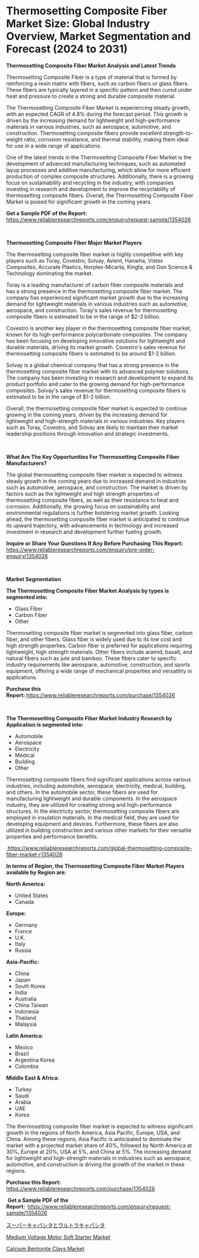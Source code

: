 <p><h1>Thermosetting Composite Fiber Market Size: Global Industry Overview, Market Segmentation and Forecast (2024 to 2031)</h1></p><p><strong>Thermosetting Composite Fiber Market Analysis and Latest Trends</strong></p>
<p><p>Thermosetting Composite Fiber is a type of material that is formed by reinforcing a resin matrix with fibers, such as carbon fibers or glass fibers. These fibers are typically layered in a specific pattern and then cured under heat and pressure to create a strong and durable composite material.</p><p>The Thermosetting Composite Fiber Market is experiencing steady growth, with an expected CAGR of 4.8% during the forecast period. This growth is driven by the increasing demand for lightweight and high-performance materials in various industries, such as aerospace, automotive, and construction. Thermosetting composite fibers provide excellent strength-to-weight ratio, corrosion resistance, and thermal stability, making them ideal for use in a wide range of applications.</p><p>One of the latest trends in the Thermosetting Composite Fiber Market is the development of advanced manufacturing techniques, such as automated layup processes and additive manufacturing, which allow for more efficient production of complex composite structures. Additionally, there is a growing focus on sustainability and recycling in the industry, with companies investing in research and development to improve the recyclability of thermosetting composite fibers. Overall, the Thermosetting Composite Fiber Market is poised for significant growth in the coming years.</p></p>
<p><strong>Get a Sample PDF of the Report:&nbsp;</strong> <a href="https://www.reliableresearchreports.com/enquiry/request-sample/1354026">https://www.reliableresearchreports.com/enquiry/request-sample/1354026</a></p>
<p>&nbsp;</p>
<p><strong>Thermosetting Composite Fiber Major Market Players</strong></p>
<p><p>The thermosetting composite fiber market is highly competitive with key players such as Toray, Covestro, Solvay, Avient, Hanwha, Vistex Composites, Accurate Plastics, Norplex-Micarta, Kingfa, and Gon Science & Technology dominating the market. </p><p>Toray is a leading manufacturer of carbon fiber composite materials and has a strong presence in the thermosetting composite fiber market. The company has experienced significant market growth due to the increasing demand for lightweight materials in various industries such as automotive, aerospace, and construction. Toray's sales revenue for thermosetting composite fibers is estimated to be in the range of $2-3 billion.</p><p>Covestro is another key player in the thermosetting composite fiber market, known for its high-performance polycarbonate composites. The company has been focusing on developing innovative solutions for lightweight and durable materials, driving its market growth. Covestro's sales revenue for thermosetting composite fibers is estimated to be around $1-2 billion.</p><p>Solvay is a global chemical company that has a strong presence in the thermosetting composite fiber market with its advanced polymer solutions. The company has been investing in research and development to expand its product portfolio and cater to the growing demand for high-performance composites. Solvay's sales revenue for thermosetting composite fibers is estimated to be in the range of $1-2 billion.</p><p>Overall, the thermosetting composite fiber market is expected to continue growing in the coming years, driven by the increasing demand for lightweight and high-strength materials in various industries. Key players such as Toray, Covestro, and Solvay are likely to maintain their market leadership positions through innovation and strategic investments.</p></p>
<p>&nbsp;</p>
<p><strong>What Are The Key Opportunities For Thermosetting Composite Fiber Manufacturers?</strong></p>
<p><p>The global thermosetting composite fiber market is expected to witness steady growth in the coming years due to increased demand in industries such as automotive, aerospace, and construction. The market is driven by factors such as the lightweight and high strength properties of thermosetting composite fibers, as well as their resistance to heat and corrosion. Additionally, the growing focus on sustainability and environmental regulations is further bolstering market growth. Looking ahead, the thermosetting composite fiber market is anticipated to continue its upward trajectory, with advancements in technology and increased investment in research and development further fueling growth.</p></p>
<p><strong>Inquire or Share Your Questions If Any Before Purchasing This Report:</strong> <a href="https://www.reliableresearchreports.com/enquiry/pre-order-enquiry/1354026">https://www.reliableresearchreports.com/enquiry/pre-order-enquiry/1354026</a></p>
<p>&nbsp;</p>
<p><strong>Market Segmentation</strong></p>
<p><strong>The Thermosetting Composite Fiber Market Analysis by types is segmented into:</strong></p>
<p><ul><li>Glass Fiber</li><li>Carbon Fiber</li><li>Other</li></ul></p>
<p><p>Thermosetting composite fiber market is segmented into glass fiber, carbon fiber, and other fibers. Glass fiber is widely used due to its low cost and high strength properties. Carbon fiber is preferred for applications requiring lightweight, high strength materials. Other fibers include aramid, basalt, and natural fibers such as jute and bamboo. These fibers cater to specific industry requirements like aerospace, automotive, construction, and sports equipment, offering a wide range of mechanical properties and versatility in applications.</p></p>
<p><strong>Purchase this Report:&nbsp;</strong><a href="https://www.reliableresearchreports.com/purchase/1354026">https://www.reliableresearchreports.com/purchase/1354026</a></p>
<p>&nbsp;</p>
<p><strong>The Thermosetting Composite Fiber Market Industry Research by Application is segmented into:</strong></p>
<p><ul><li>Automobile</li><li>Aerospace</li><li>Electricity</li><li>Medical</li><li>Building</li><li>Other</li></ul></p>
<p><p>Thermosetting composite fibers find significant applications across various industries, including automobile, aerospace, electricity, medical, building, and others. In the automobile sector, these fibers are used for manufacturing lightweight and durable components. In the aerospace industry, they are utilized for creating strong and high-performance structures. In the electricity sector, thermosetting composite fibers are employed in insulation materials. In the medical field, they are used for developing equipment and devices. Furthermore, these fibers are also utilized in building construction and various other markets for their versatile properties and performance benefits.</p></p>
<p><a href="https://www.reliableresearchreports.com/global-thermosetting-composite-fiber-market-r1354026">&nbsp;https://www.reliableresearchreports.com/global-thermosetting-composite-fiber-market-r1354026</a></p>
<p><strong>In terms of Region, the Thermosetting Composite Fiber Market Players available by Region are:</strong></p>
<p>
    <p> <strong> North America: </strong>
        <ul>
            <li>United States</li>
            <li>Canada</li>
        </ul>
        </p> 
    <p> <strong> Europe: </strong>
        <ul>
            <li>Germany</li>
            <li>France</li>
            <li>U.K.</li>
            <li>Italy</li>
            <li>Russia</li>
        </ul>
        </p> 
    <p> <strong> Asia-Pacific: </strong>
        <ul>
            <li>China</li>
            <li>Japan</li>
            <li>South Korea</li>
            <li>India</li>
            <li>Australia</li>
            <li>China Taiwan</li>
            <li>Indonesia</li>
            <li>Thailand</li>
            <li>Malaysia</li>
        </ul>
        </p> 
    <p> <strong> Latin America: </strong>
        <ul>
            <li>Mexico</li>
            <li>Brazil</li>
            <li>Argentina Korea</li>
            <li>Colombia</li>
        </ul>
        </p> 
    <p> <strong> Middle East & Africa: </strong>
        <ul>
            <li>Turkey</li>
            <li>Saudi</li>
            <li>Arabia</li>
            <li>UAE</li>
            <li>Korea</li>
        </ul>
    </p>
    </p>
<p><p>The thermosetting composite fiber market is expected to witness significant growth in the regions of North America, Asia Pacific, Europe, USA, and China. Among these regions, Asia Pacific is anticipated to dominate the market with a projected market share of 40%, followed by North America at 30%, Europe at 20%, USA at 5%, and China at 5%. The increasing demand for lightweight and high-strength materials in industries such as aerospace, automotive, and construction is driving the growth of the market in these regions.</p></p>
<p><strong>Purchase this Report: </strong><a href="https://www.reliableresearchreports.com/purchase/1354026">https://www.reliableresearchreports.com/purchase/1354026</a></p>
<p>&nbsp;<strong>Get a Sample PDF of the Report:&nbsp;&nbsp;</strong><a href="https://www.reliableresearchreports.com/enquiry/request-sample/1354026">https://www.reliableresearchreports.com/enquiry/request-sample/1354026</a></p>
<p><strong></strong></p>
<p><p><a href="https://github.com/BrionnaBoyle/Market-Research-Report-List-1/blob/main/3865404138749.md">スーパーキャパシタとウルトラキャパシタ</a></p><p><a href="https://view.publitas.com/reportprime-1/medium-voltage-motor-soft-starter-market-share-market-analysis-growth-trends-forecasts-for-period-from-2024-2031/">Medium Voltage Motor Soft Starter Market</a></p><p><a href="https://github.com/labibmmn112/Market-Research-Report-List-1/blob/main/calcium-bentonite-clays-market.md">Calcium Bentonite Clays Market</a></p></p>